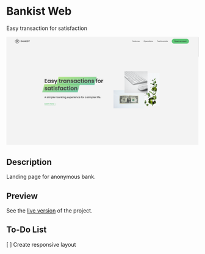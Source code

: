 # Bankist Web

Easy transaction for satisfaction

![Project Screenshot](/screenshot.png)

## Description

Landing page for anonymous bank.

## Preview

See the [live version](https://bankistweb.netlify.app/) of the project.

## To-Do List

[ ] Create responsive layout
